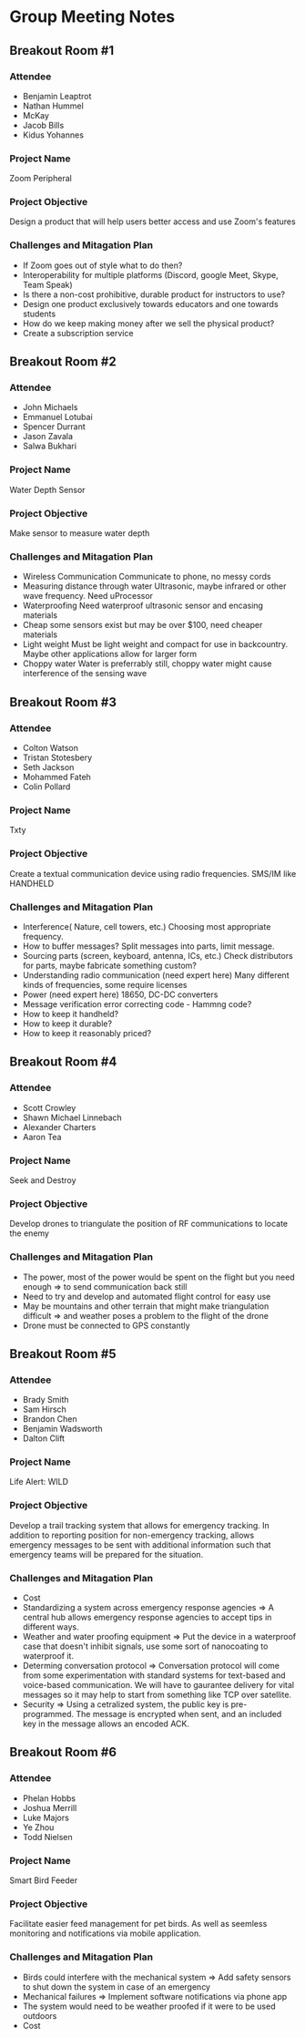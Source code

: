 # Group Meeting Notes

## Breakout Room #1

### Attendee

 + Benjamin Leaptrot
 + Nathan Hummel
 + McKay
 + Jacob Bills
 + Kidus Yohannes

### Project Name

Zoom Peripheral

### Project Objective

Design a product that will help users better access and use Zoom's features

### Challenges and Mitagation Plan

 + If Zoom goes out of style what to do then?
 + Interoperability for multiple platforms (Discord, google Meet, Skype, Team Speak)
 + Is there a non-cost prohibitive, durable product for instructors to use?
 + Design one product exclusively towards educators and one towards students
 + How do we keep making money after we sell the physical product?
 + Create a subscription service

## Breakout Room #2

### Attendee

+ John Michaels
+ Emmanuel Lotubai
+ Spencer Durrant
+ Jason Zavala
+ Salwa Bukhari

### Project Name

Water Depth Sensor

### Project Objective

Make sensor to measure water depth

### Challenges and Mitagation Plan

+ Wireless Communication Communicate to phone, no messy cords
+ Measuring distance through water Ultrasonic, maybe infrared or other wave frequency. Need uProcessor
+ Waterproofing Need waterproof ultrasonic sensor and encasing materials
+ Cheap some sensors exist but may be over $100, need cheaper materials
+ Light weight Must be light weight and compact for use in backcountry. Maybe other applications allow for larger form
+ Choppy water Water is preferrably still, choppy water might cause interference of the sensing wave

## Breakout Room #3

### Attendee

+ Colton Watson
+ Tristan Stotesbery
+ Seth Jackson
+ Mohammed Fateh
+ Colin Pollard

### Project Name

Txty

### Project Objective

Create a textual communication device using radio frequencies. SMS/IM like HANDHELD

### Challenges and Mitagation Plan

+ Interference( Nature, cell towers, etc.)
Choosing most appropriate frequency.
+ How to buffer messages?
Split messages into parts, limit message.
+ Sourcing parts (screen, keyboard, antenna, ICs, etc.)
Check distributors for parts, maybe fabricate something custom?
+ Understanding radio communication (need expert here)
Many different kinds of frequencies, some require licenses
+ Power (need expert here)
18650, DC-DC converters
+ Message verification
error correcting code - Hammng code?
+ How to keep it handheld?
+ How to keep it durable?
+ How to keep it reasonably priced?

## Breakout Room #4

### Attendee

+ Scott Crowley
+ Shawn Michael Linnebach
+ Alexander Charters
+ Aaron Tea

### Project Name

Seek and Destroy

### Project Objective

Develop drones to triangulate the position of RF communications to locate the enemy

### Challenges and Mitagation Plan

+ The power, most of the power would be spent on the flight but you need enough
     => to send communication back still
+ Need to try and develop and automated flight control for easy use
+ May be mountains and other terrain that might make triangulation difficult
    => and weather poses a problem to the flight of the drone
+ Drone must be connected to GPS constantly

## Breakout Room #5

### Attendee

+ Brady Smith
+ Sam Hirsch
+ Brandon Chen
+ Benjamin Wadsworth
+ Dalton Clift

### Project Name

Life Alert: WILD

### Project Objective

Develop a trail tracking system that allows for emergency tracking. In addition to reporting position for non-emergency tracking, allows emergency messages to be sent with additional information such that emergency teams will be prepared for the situation.

### Challenges and Mitagation Plan

+ Cost
+ Standardizing a system across emergency response agencies
=> A central hub allows emergency response agencies to accept tips in different ways.
+ Weather and water proofing equipment
=> Put the device in a waterproof case that doesn't inhibit signals, use some sort of nanocoating to waterproof it.
+ Determing conversation protocol
=> Conversation protocol will come from some experimentation with standard systems for text-based and voice-based communication. We will have to gaurantee delivery for vital messages so it may help to start from something like TCP over satellite. 
+ Security
=> Using a cetralized system, the public key is pre-programmed. The message is encrypted when sent, and an included key in the message allows an encoded ACK.

## Breakout Room #6

### Attendee

+ Phelan Hobbs
+ Joshua Merrill
+ Luke Majors
+ Ye Zhou
+ Todd Nielsen

### Project Name

Smart Bird Feeder

### Project Objective

Facilitate easier feed management for pet birds. As well as seemless monitoring and notifications via mobile application.

### Challenges and Mitagation Plan

+ Birds could interfere with the mechanical system
=> Add safety sensors to shut down the system in case of an emergency
+ Mechanical failures
=> Implement software notifications via phone app
+ The system would need to be weather proofed if it were to be used outdoors
+ Cost

